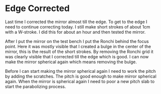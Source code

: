 # Edge Corrected
Last time I corrected the mirror almost till the edge. To get to the edge I need to continue correcting today. I still make short strokes of about 1cm with a W-stroke. I did this for about an hour and then tested the mirror.

After I put the mirror on the test bench I put the Ronchi behind the focus point. Here it was mostly visible that I created a bulge in the center of the mirror, this is the result of the short strokes. By removing the Ronchi grid it was clearly visible that I corrected till the edge which is good. I can now make the mirror spherical again which means removing the bulge.

Before I can start making the mirror spherical again I need to work the pitch by adding the scratches. The pitch is good enough to make mirror spherical again. When the mirror is spherical again I need to poor a new pitch slab to start the parabolizing process.